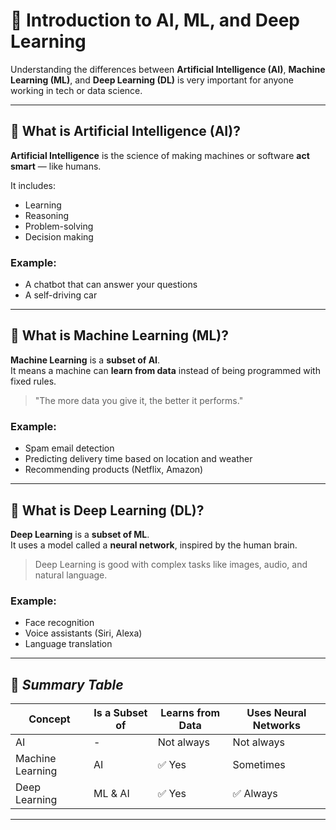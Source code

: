 
# 🤖 Introduction to AI, ML, and Deep Learning

Understanding the differences between **Artificial Intelligence (AI)**, **Machine Learning (ML)**, and **Deep Learning (DL)** is very important for anyone working in tech or data science.

---

## 🧠 What is Artificial Intelligence (AI)?

**Artificial Intelligence** is the science of making machines or software **act smart** — like humans.

It includes:
- Learning
- Reasoning
- Problem-solving
- Decision making

### Example:
- A chatbot that can answer your questions
- A self-driving car

---

## 🤖 What is Machine Learning (ML)?

**Machine Learning** is a **subset of AI**.  
It means a machine can **learn from data** instead of being programmed with fixed rules.

> "The more data you give it, the better it performs."

### Example:
- Spam email detection
- Predicting delivery time based on location and weather
- Recommending products (Netflix, Amazon)

---

## 🧬 What is Deep Learning (DL)?

**Deep Learning** is a **subset of ML**.  
It uses a model called a **neural network**, inspired by the human brain.

> Deep Learning is good with complex tasks like images, audio, and natural language.

### Example:
- Face recognition
- Voice assistants (Siri, Alexa)
- Language translation

---

## 🧱 *Summary Table*

| Concept        | Is a Subset of | Learns from Data | Uses Neural Networks |
|----------------|----------------|------------------|----------------------|
| AI             | -              | Not always       | Not always           |
| Machine Learning | AI             | ✅ Yes           | Sometimes            |
| Deep Learning  | ML & AI        | ✅ Yes           | ✅ Always             |

---


